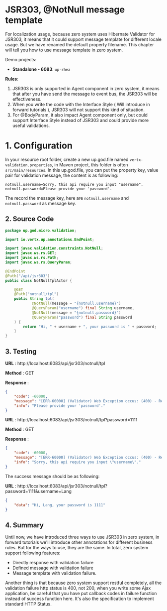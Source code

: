 # JSR303, @NotNull message template

For localization usage, because zero system uses Hibernate Validator for JSR303, it means that it could support message
template for different locale usage. But we have renamed the default property filename. This chapter will tell you how
to use message template in zero system.

Demo projects:

* **Standalone - 6083**: `up-rhea`

**Rules**:

1. JSR303 is only supported in Agent component in zero system, it means that after you have send the message to event
   bus, the JSR303 will be effectiveness.
2. When you write the code with the Interface Style \( Will introduce in forward tutorials \), JSR303 will not support
   this kind of situation.
3. For @BodyParam, it also impact Agent component only, but could support Interface Style instead of JSR303 and could
   provide more useful validations.

# 1. Configuration

In your resource root folder, create a new up.god.file named `vertx-validation.properties`, in Maven project, this
folder is often `src/main/resources`. In this up.god.file, you can put the property key, value pair for validation
message, the content is as following:

```properties
notnull.username=Sorry, this api require you input "username".
notnull.password=Please provide your 'password'.
```

The record the message key, here are `notnull.username` and `notnull.password` as message key.

## 2. Source Code

```java
package up.god.micro.validation;

import io.vertx.up.annotations.EndPoint;

import javax.validation.constraints.NotNull;
import javax.ws.rs.GET;
import javax.ws.rs.Path;
import javax.ws.rs.QueryParam;

@EndPoint
@Path("/api/jsr303")
public class NotNullTplActor {

    @GET
    @Path("notnull/tpl")
    public String tpl(
            @NotNull(message = "{notnull.username}")
            @QueryParam("username") final String username,
            @NotNull(message = "{notnull.password}")
            @QueryParam("password") final String password
    ) {
        return "Hi, " + username + ", your password is " + password;
    }
}
```

## 3. Testing

**URL** : http://localhost:6083/api/jsr303/notnull/tpl

**Method** : GET

**Response** :

```json
{
    "code": -60000,
    "message": "[ERR-60000] (Validator) Web Exception occus: (400) - Request validation handler, class = class up.god.micro.validation.NotNullTplActor, method = public java.lang.String up.god.micro.validation.NotNullTplActor.tpl(java.lang.String,java.lang.String), message = Please provide your 'password'..",
    "info": "Please provide your 'password'."
}
```

**URL** : http://localhost:6083/api/jsr303/notnull/tpl?password=1111

**Method** : GET

**Response** :

```json
{
    "code": -60000,
    "message": "[ERR-60000] (Validator) Web Exception occus: (400) - Request validation handler, class = class up.god.micro.validation.NotNullTplActor, method = public java.lang.String up.god.micro.validation.NotNullTplActor.tpl(java.lang.String,java.lang.String), message = Sorry, this api require you input \"username\"..",
    "info": "Sorry, this api require you input \"username\"."
}
```

The success message should be as following:

**URL** : http://localhost:6083/api/jsr303/notnull/tpl?password=1111&username=Lang

```json
{
    "data": "Hi, Lang, your password is 1111"
}
```

## 4. Summary

Until now, we have introduced three ways to use JSR303 in zero system, in forward tutorials we'll introduce other
annotations for different business rules. But for the ways to use, they are the same. In total, zero system support
following features:

* Directly response with validation failure
* Defined message with validation failure
* Message template with validation failure.

Another thing is that because zero system support restful completely, all the validation failure http status is 400, not
200, when you write some Ajax application, be careful that you have put callback codes in failure function instead of
success function here. It's also the specification to implement standard HTTP Status.



